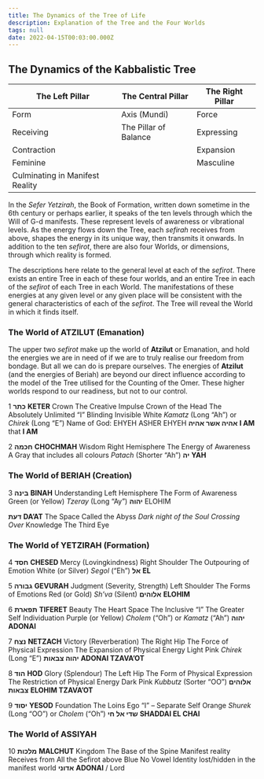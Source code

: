 ```yaml
---
title: The Dynamics of the Tree of Life
description: Explanation of the Tree and the Four Worlds
tags: null
date: 2022-04-15T00:03:00.000Z
---
```


## The Dynamics of the Kabbalistic Tree

| The Left Pillar                 | The Central Pillar    | The Right Pillar |
| ------------------------------- | --------------------- | ---------------- |
| Form                            | Axis (Mundi)          | Force            |
| Receiving                       | The Pillar of Balance | Expressing       |
| Contraction                     |                       | Expansion        |
| Feminine                        |                       | Masculine        |
| Culminating in Manifest Reality |

In the _Sefer Yetzirah_, the Book of Formation, written down sometime in the 6th century or perhaps earlier, it speaks of the ten levels through which the Will of G-d manifests. These represent levels of awareness or vibrational levels. As the energy flows down the Tree, each _sefirah_ receives from above, shapes the energy in its unique way, then transmits it onwards. In addition to the ten _sefirot_, there are also four Worlds, or dimensions, through which reality is formed.

The descriptions here relate to the general level at each of the _sefirot_. There exists an entire Tree in each of these four worlds, and an entire Tree in each of the _sefirot_ of each Tree in each World. The manifestations of these energies at any given level or any given place will be consistent with the general characteristics of each of the _sefirot_. The Tree will reveal the World in which it finds itself.

### The World of ATZILUT (Emanation)

The upper two _sefirot_ make up the world of **Atzilut** or Emanation, and hold the energies we are in need of if we are to truly realise our freedom from bondage. But all we can do is prepare ourselves. The energies of **Atzilut** (and the energies of Beriah) are beyond our direct influence according to the model of the Tree utilised for the Counting of the Omer. These higher worlds respond to our readiness, but not to our control.

1
**כתר**
**KETER**
Crown
The Creative Impulse
Crown of the Head
The Absolutely Unlimited “I”
Blinding Invisible White
_Kamatz_ (Long “Ah”) or _Chirek_ (Long “E”)
Name of God: EHYEH ASHER EHYEH
**אהיה אשר אהיה**
**I AM** that **I AM**

2
**חכמה**
**CHOCHMAH**
Wisdom
Right Hemisphere
The Energy of Awareness
A Gray that includes all colours
_Patach_ (Shorter “Ah”)
**יה**
**YAH**

### The World of BERIAH (Creation)

3
**בינה**
**BINAH**
Understanding
Left Hemisphere
The Form of Awareness
Green (or Yellow)
_Tzeray_ (Long “Ay”)
**יהוה**
ELOHIM

**דעת**
**DA’AT**
The Space Called the Abyss
_Dark night of the Soul_
_Crossing Over_
Knowledge
The Third Eye

### The World of YETZIRAH (Formation)

4
**חסד**
**CHESED**
Mercy (Lovingkindness)
Right Shoulder
The Outpouring of Emotion
White (or Silver)
_Segol_ (“Eh”)
**אל**
**EL**

5
**גבורה**
**GEVURAH**
Judgment (Severity, Strength)
Left Shoulder
The Forms of Emotions
Red (or Gold)
_Sh’va_ (Silent)
**אלוהים**
**ELOHIM**

6
**תפארת**
**TIFERET**
Beauty
The Heart Space
The Inclusive “I”
The Greater Self
Individuation
Purple (or Yellow)
_Cholem_ (“Oh”) or _Kamatz_ (“Ah”)
**יהוה**
**ADONAI**

7
**נצח**
**NETZACH**
Victory (Reverberation)
The Right Hip
The Force of Physical Expression
The Expansion of Physical Energy
Light Pink
_Chirek_ (Long “E”)
**יהוה צבאות**
**ADONAI TZAVA’OT**

8
**הוד**
**HOD**
Glory (Splendour)
The Left Hip
The Form of Physical Expression
The Restriction of Physical Energy
Dark Pink
_Kubbutz_ (Sorter “OO”)
**אלוהים צבאות**
**ELOHIM TZAVA’OT**

9
**יסוד**
**YESOD**
Foundation
The Loins
Ego “I” – Separate Self
Orange
_Shurek_ (Long “OO”) or _Cholem_ (“Oh”)
**שדי אל חי**
**SHADDAI EL CHAI**

### The World of ASSIYAH

10
**מלכות**
**MALCHUT**
Kingdom
The Base of the Spine
Manifest reality
Receives from All the Sefirot above
Blue
No Vowel
Identity lost/hidden in the manifest world
**אדוני**
**ADONAI** / Lord
